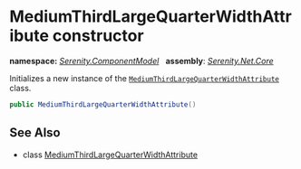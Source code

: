 # MediumThirdLargeQuarterWidthAttribute constructor
**namespace:** *[Serenity.ComponentModel](../../README.md#serenity.componentmodel-namespace)*   **assembly**: *[Serenity.Net.Core](../../README.md)*

Initializes a new instance of the [`MediumThirdLargeQuarterWidthAttribute`](../MediumThirdLargeQuarterWidthAttribute.md) class.

```csharp
public MediumThirdLargeQuarterWidthAttribute()
```

## See Also

* class [MediumThirdLargeQuarterWidthAttribute](../MediumThirdLargeQuarterWidthAttribute.md)